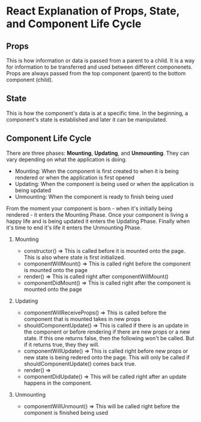 # React Explanation of Props, State, and Component Life Cycle


## Props

This is how information or data is passed from a parent to a child. It is a way for information to be transferred and used between different componenets. Props are always passed from the top component (parent) to the bottom component (child).

## State

This is how the component's data is at a specific time. In the beginning, a component's state is established and later it can be manipulated.

## Component Life Cycle

There are three phases: **Mounting**, **Updating**, and **Unmounting**. They can vary depending on what the application is doing. 

- Mounting: When the component is first created to when it is being rendered or when the application is first opened
- Updating: When the component is being used or when the application is being updated
- Unmounting: When the component is ready to finish being used


From the moment your component is born - when it's initially being rendered - it enters the Mounting Phase. Once your component is living a happy life and is being updated it enters the Updating Phase. Finally when it's time to end it's life it enters the Unmounting Phase.

1. Mounting
	- constructor() => This is called before it is mounted onto the page. This is also where state is first initialized.
	- componentWillMount() => This is called right before the component is mounted onto the page
	- render() => This is called right after componentWillMount()
	- componentDidMount() => This is called right after the component is mounted onto the page

2. Updating
	- componentWillReceiveProps() => This is called before the component that is mounted takes in new props
	- shouldComponentUpdate() => This is called if there is an update in the component or before rendering if there are new props or a new state. If this one returns false, then the following won't be called. But if it returns true, they they will. 
	- componentWillUpdate() => This is called right before new props or new state is being redered onto the page. This will only be called if shouldComponentUpdate() comes back true.
	- render() =>
	- componentDidUpdate() => This will be called right after an update happens in the component. 

3. Unmounting
	- componentWillUnmount() => This will be called right before the component is finished being used


